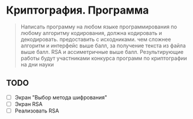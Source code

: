 # Криптография. Программа
> Написать программу на любом языке программирования по любому алгоритму кодирования, должна кодировать и декодировать. предоставить с исходниками. чем сложнее алгоритм и интерфейс выше балл, за получение текста из файла выше балл. RSA и ассиметричные выше балл. Результирующие работы будут участниками конкурса программ по криптографии на дни науки
## TODO
- [ ] Экран "Выбор метода шифрования"
- [ ] Экран RSA
- [ ] Реализовать RSA
